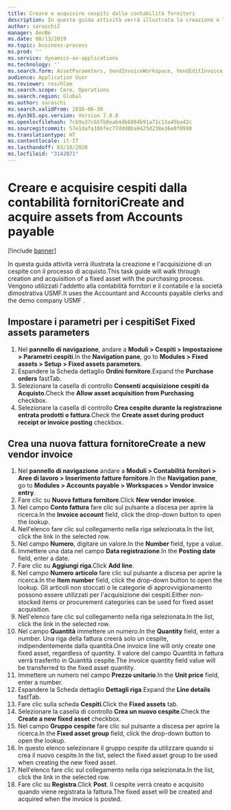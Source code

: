 ```yaml
---
title: Creare e acquisire cespiti dalla contabilità fornitori
description: In questa guida attività verrà illustrata la creazione e l'acquisizione di un cespite con il processo di acquisto.
author: saraschi2
manager: AnnBe
ms.date: 08/13/2019
ms.topic: business-process
ms.prod: ''
ms.service: dynamics-ax-applications
ms.technology: ''
ms.search.form: AssetParameters, VendInvoiceWorkspace, VendEditInvoice, VendTableLookup, InventItemIdLookupSimple, AssetTable
audience: Application User
ms.reviewer: roschlom
ms.search.scope: Core, Operations
ms.search.region: Global
ms.author: saraschi
ms.search.validFrom: 2016-06-30
ms.dyn365.ops.version: Version 7.0.0
ms.openlocfilehash: 7cb9a37c65fb8eab4db6084b91a71c13a45ba42c
ms.sourcegitcommit: 57e1dafa186fec77ddd8ba9425d238e36e0f0998
ms.translationtype: HT
ms.contentlocale: it-IT
ms.lasthandoff: 03/18/2020
ms.locfileid: "3142871"
---
```

# <a name="create-and-acquire-assets-from-accounts-payable"></a><span data-ttu-id="065bf-103">Creare e acquisire cespiti dalla contabilità fornitori</span><span class="sxs-lookup"><span data-stu-id="065bf-103">Create and acquire assets from Accounts payable</span></span>

[!include [banner](../../includes/banner.md)]

<span data-ttu-id="065bf-104">In questa guida attività verrà illustrata la creazione e l'acquisizione di un cespite con il processo di acquisto.</span><span class="sxs-lookup"><span data-stu-id="065bf-104">This task guide will walk through creation and acquisition of a fixed asset with the purchasing process.</span></span>  <span data-ttu-id="065bf-105">Vengono utilizzati l'addetto alla contabilità fornitori e il contabile e la società dimostrativa USMF.</span><span class="sxs-lookup"><span data-stu-id="065bf-105">It uses the Accountant and Accounts payable clerks and the demo company USMF .</span></span>


## <a name="set-fixed-assets-parameters"></a><span data-ttu-id="065bf-106">Impostare i parametri per i cespiti</span><span class="sxs-lookup"><span data-stu-id="065bf-106">Set Fixed assets parameters</span></span>
1. <span data-ttu-id="065bf-107">Nel **pannello di navigazione**, andare a **Moduli > Cespiti > Impostazione > Parametri cespiti**.</span><span class="sxs-lookup"><span data-stu-id="065bf-107">In the **Navigation pane**, go to **Modules > Fixed assets > Setup > Fixed assets parameters**.</span></span>
2. <span data-ttu-id="065bf-108">Espandere la Scheda dettaglio **Ordini fornitore**.</span><span class="sxs-lookup"><span data-stu-id="065bf-108">Expand the **Purchase orders** fastTab.</span></span>
3. <span data-ttu-id="065bf-109">Selezionare la casella di controllo **Consenti acquisizione cespiti da Acquisto**.</span><span class="sxs-lookup"><span data-stu-id="065bf-109">Check the **Allow asset acquisition from Purchasing** checkbox.</span></span>
4. <span data-ttu-id="065bf-110">Selezionare la casella di controllo **Crea cespite durante la registrazione entrata prodotti o fattura**.</span><span class="sxs-lookup"><span data-stu-id="065bf-110">Check the **Create asset during product receipt or invoice posting** checkbox.</span></span>

## <a name="create-a-new-vendor-invoice"></a><span data-ttu-id="065bf-111">Crea una nuova fattura fornitore</span><span class="sxs-lookup"><span data-stu-id="065bf-111">Create a new vendor invoice</span></span>
1. <span data-ttu-id="065bf-112">Nel **pannello di navigazione** andare a **Moduli > Contabilità fornitori > Aree di lavoro > Inserimento fatture fornitore**.</span><span class="sxs-lookup"><span data-stu-id="065bf-112">In the **Navigation pane**, go to **Modules > Accounts payable > Workspaces > Vendor invoice entry**.</span></span>
2. <span data-ttu-id="065bf-113">Fare clic su **Nuova fattura fornitore**.</span><span class="sxs-lookup"><span data-stu-id="065bf-113">Click **New vendor invoice**.</span></span>
3. <span data-ttu-id="065bf-114">Nel campo **Conto fattura** fare clic sul pulsante a discesa per aprire la ricerca.</span><span class="sxs-lookup"><span data-stu-id="065bf-114">In the **Invoice account** field, click the drop-down button to open the lookup.</span></span>
4. <span data-ttu-id="065bf-115">Nell'elenco fare clic sul collegamento nella riga selezionata.</span><span class="sxs-lookup"><span data-stu-id="065bf-115">In the list, click the link in the selected row.</span></span>
5. <span data-ttu-id="065bf-116">Nel campo **Numero**, digitare un valore.</span><span class="sxs-lookup"><span data-stu-id="065bf-116">In the **Number** field, type a value.</span></span>
6. <span data-ttu-id="065bf-117">Immettere una data nel campo **Data registrazione**.</span><span class="sxs-lookup"><span data-stu-id="065bf-117">In the **Posting date** field, enter a date.</span></span>
7. <span data-ttu-id="065bf-118">Fare clic su **Aggiungi riga**.</span><span class="sxs-lookup"><span data-stu-id="065bf-118">Click **Add line**.</span></span>
8. <span data-ttu-id="065bf-119">Nel campo **Numero articolo** fare clic sul pulsante a discesa per aprire la ricerca.</span><span class="sxs-lookup"><span data-stu-id="065bf-119">In the **Item number** field, click the drop-down button to open the lookup.</span></span> <span data-ttu-id="065bf-120">Gli articoli non stoccati o le categorie di approvvigionamento possono essere utilizzati per l'acquisizione dei cespiti.</span><span class="sxs-lookup"><span data-stu-id="065bf-120">Either non-stocked items or procurement categories can be used for fixed asset acquisition.</span></span>  
9. <span data-ttu-id="065bf-121">Nell'elenco fare clic sul collegamento nella riga selezionata.</span><span class="sxs-lookup"><span data-stu-id="065bf-121">In the list, click the link in the selected row.</span></span>
10. <span data-ttu-id="065bf-122">Nel campo **Quantità** immettere un numero.</span><span class="sxs-lookup"><span data-stu-id="065bf-122">In the **Quantity** field, enter a number.</span></span> <span data-ttu-id="065bf-123">Una riga della fattura creerà solo un cespite, indipendentemente dalla quantità.</span><span class="sxs-lookup"><span data-stu-id="065bf-123">One invoice line will only create one fixed asset, regardless of quantity.</span></span> <span data-ttu-id="065bf-124">Il valore del campo Quantità in fattura verrà trasferito in Quantità cespite.</span><span class="sxs-lookup"><span data-stu-id="065bf-124">The invoice quantity field value will be transferred to the fixed asset quantity.</span></span>  
11. <span data-ttu-id="065bf-125">Immettere un numero nel campo **Prezzo unitario**.</span><span class="sxs-lookup"><span data-stu-id="065bf-125">In the **Unit price** field, enter a number.</span></span>
12. <span data-ttu-id="065bf-126">Espandere la Scheda dettaglio **Dettagli riga**.</span><span class="sxs-lookup"><span data-stu-id="065bf-126">Expand the **Line details** fastTab.</span></span>
13. <span data-ttu-id="065bf-127">Fare clic sulla scheda **Cespiti**.</span><span class="sxs-lookup"><span data-stu-id="065bf-127">Click the **Fixed assets** tab.</span></span>
14. <span data-ttu-id="065bf-128">Selezionare la casella di controllo **Crea un nuovo cespite**.</span><span class="sxs-lookup"><span data-stu-id="065bf-128">Check the **Create a new fixed asset** checkbox.</span></span>
15. <span data-ttu-id="065bf-129">Nel campo **Gruppo cespite** fare clic sul pulsante a discesa per aprire la ricerca.</span><span class="sxs-lookup"><span data-stu-id="065bf-129">In the **Fixed asset group** field, click the drop-down button to open the lookup.</span></span>
16. <span data-ttu-id="065bf-130">In questo elenco selezionare il gruppo cespite da utilizzare quando si crea il nuovo cespite.</span><span class="sxs-lookup"><span data-stu-id="065bf-130">In the list, select the fixed asset group to be used when creating the new fixed asset.</span></span>
17. <span data-ttu-id="065bf-131">Nell'elenco fare clic sul collegamento nella riga selezionata.</span><span class="sxs-lookup"><span data-stu-id="065bf-131">In the list, click the link in the selected row.</span></span>
18. <span data-ttu-id="065bf-132">Fare clic su **Registra**.</span><span class="sxs-lookup"><span data-stu-id="065bf-132">Click **Post**.</span></span> <span data-ttu-id="065bf-133">Il cespite verrà creato e acquisito quando viene registrata la fattura.</span><span class="sxs-lookup"><span data-stu-id="065bf-133">The fixed asset will be created and acquired when the invoice is posted.</span></span>  

